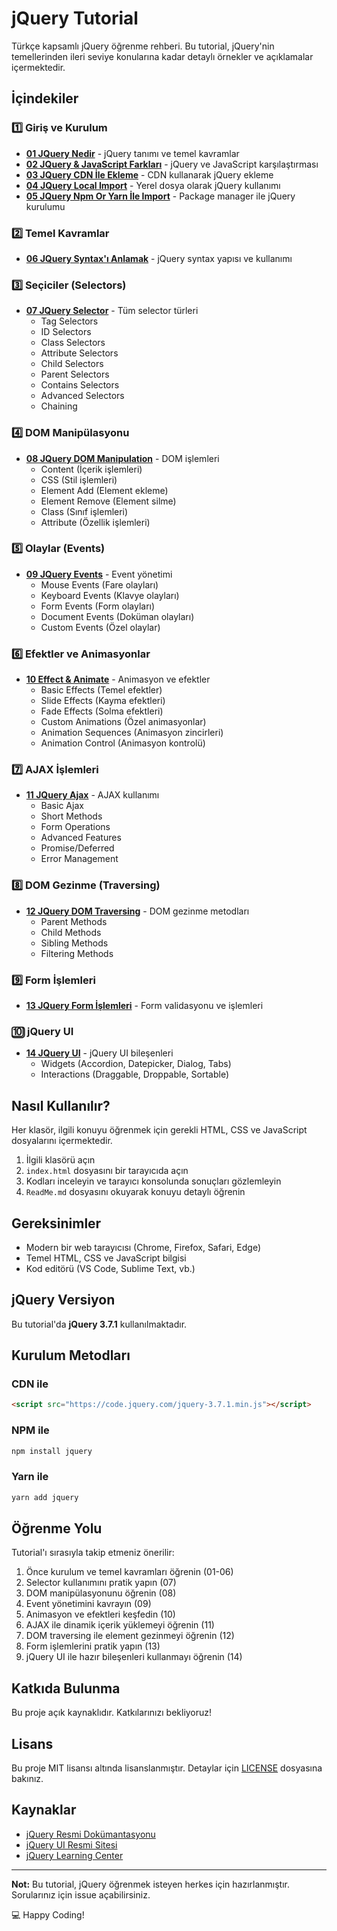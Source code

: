 # jQuery Tutorial

Türkçe kapsamlı jQuery öğrenme rehberi. Bu tutorial, jQuery'nin temellerinden ileri seviye konularına kadar detaylı örnekler ve açıklamalar içermektedir.

## İçindekiler

### 1️⃣ Giriş ve Kurulum
- **[01 JQuery Nedir](./01%20JQuery%20Nedir)** - jQuery tanımı ve temel kavramlar
- **[02 JQuery & JavaScript Farkları](./02%20JQuery%20%26%20JavaScript%20Farklar%C4%B1)** - jQuery ve JavaScript karşılaştırması
- **[03 JQuery CDN İle Ekleme](./03%20JQuery%20CDN%20%C4%B0le%20Ekleme)** - CDN kullanarak jQuery ekleme
- **[04 JQuery Local Import](./04%20JQuery%20Local%20Import)** - Yerel dosya olarak jQuery kullanımı
- **[05 JQuery Npm Or Yarn İle Import](./05%20JQuery%20Npm%20Or%20Yarn%20%C4%B0le%20Import)** - Package manager ile jQuery kurulumu

### 2️⃣ Temel Kavramlar
- **[06 JQuery Syntax'ı Anlamak](./06%20JQuery%20Syntax%27%C4%B1%20Anlamak)** - jQuery syntax yapısı ve kullanımı

### 3️⃣ Seçiciler (Selectors)
- **[07 JQuery Selector](./07%20JQuery%20Selector)** - Tüm selector türleri
  - Tag Selectors
  - ID Selectors
  - Class Selectors
  - Attribute Selectors
  - Child Selectors
  - Parent Selectors
  - Contains Selectors
  - Advanced Selectors
  - Chaining

### 4️⃣ DOM Manipülasyonu
- **[08 JQuery DOM Manipulation](./08%20JQuery%20DOM%20Manipulation)** - DOM işlemleri
  - Content (İçerik işlemleri)
  - CSS (Stil işlemleri)
  - Element Add (Element ekleme)
  - Element Remove (Element silme)
  - Class (Sınıf işlemleri)
  - Attribute (Özellik işlemleri)

### 5️⃣ Olaylar (Events)
- **[09 JQuery Events](./09%20JQuery%20Events)** - Event yönetimi
  - Mouse Events (Fare olayları)
  - Keyboard Events (Klavye olayları)
  - Form Events (Form olayları)
  - Document Events (Doküman olayları)
  - Custom Events (Özel olaylar)

### 6️⃣ Efektler ve Animasyonlar
- **[10 Effect & Animate](./10%20Effect%20%26%20Animate)** - Animasyon ve efektler
  - Basic Effects (Temel efektler)
  - Slide Effects (Kayma efektleri)
  - Fade Effects (Solma efektleri)
  - Custom Animations (Özel animasyonlar)
  - Animation Sequences (Animasyon zincirleri)
  - Animation Control (Animasyon kontrolü)

### 7️⃣ AJAX İşlemleri
- **[11 JQuery Ajax](./11%20JQuery%20Ajax)** - AJAX kullanımı
  - Basic Ajax
  - Short Methods
  - Form Operations
  - Advanced Features
  - Promise/Deferred
  - Error Management

### 8️⃣ DOM Gezinme (Traversing)
- **[12 JQuery DOM Traversing](./12%20JQuery%20DOM%20Traversing)** - DOM gezinme metodları
  - Parent Methods
  - Child Methods
  - Sibling Methods
  - Filtering Methods

### 9️⃣ Form İşlemleri
- **[13 JQuery Form İşlemleri](./13%20JQuery%20Form%20%C4%B0%C5%9Flemleri)** - Form validasyonu ve işlemleri

### 🔟 jQuery UI
- **[14 JQuery UI](./14%20JQuery%20UI)** - jQuery UI bileşenleri
  - Widgets (Accordion, Datepicker, Dialog, Tabs)
  - Interactions (Draggable, Droppable, Sortable)

## Nasıl Kullanılır?

Her klasör, ilgili konuyu öğrenmek için gerekli HTML, CSS ve JavaScript dosyalarını içermektedir.

1. İlgili klasörü açın
2. `index.html` dosyasını bir tarayıcıda açın
3. Kodları inceleyin ve tarayıcı konsolunda sonuçları gözlemleyin
4. `ReadMe.md` dosyasını okuyarak konuyu detaylı öğrenin

## Gereksinimler

- Modern bir web tarayıcısı (Chrome, Firefox, Safari, Edge)
- Temel HTML, CSS ve JavaScript bilgisi
- Kod editörü (VS Code, Sublime Text, vb.)

## jQuery Versiyon

Bu tutorial'da **jQuery 3.7.1** kullanılmaktadır.

## Kurulum Metodları

### CDN ile
```html
<script src="https://code.jquery.com/jquery-3.7.1.min.js"></script>
```

### NPM ile
```bash
npm install jquery
```

### Yarn ile
```bash
yarn add jquery
```

## Öğrenme Yolu

Tutorial'ı sırasıyla takip etmeniz önerilir:

1. Önce kurulum ve temel kavramları öğrenin (01-06)
2. Selector kullanımını pratik yapın (07)
3. DOM manipülasyonunu öğrenin (08)
4. Event yönetimini kavrayın (09)
5. Animasyon ve efektleri keşfedin (10)
6. AJAX ile dinamik içerik yüklemeyi öğrenin (11)
7. DOM traversing ile element gezinmeyi öğrenin (12)
8. Form işlemlerini pratik yapın (13)
9. jQuery UI ile hazır bileşenleri kullanmayı öğrenin (14)

## Katkıda Bulunma

Bu proje açık kaynaklıdır. Katkılarınızı bekliyoruz!

## Lisans

Bu proje MIT lisansı altında lisanslanmıştır. Detaylar için [LICENSE](./LICENSE) dosyasına bakınız.

## Kaynaklar

- [jQuery Resmi Dokümantasyonu](https://api.jquery.com/)
- [jQuery UI Resmi Sitesi](https://jqueryui.com/)
- [jQuery Learning Center](https://learn.jquery.com/)

---

**Not:** Bu tutorial, jQuery öğrenmek isteyen herkes için hazırlanmıştır. Sorularınız için issue açabilirsiniz.

💻 Happy Coding!